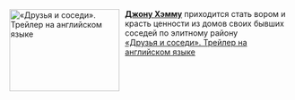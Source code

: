 <!--2025-03-18 11:00:14-->
<div class="yb">
  <div class="rss smaller1 kino_kino"><a href="https://www.kino-teatr.ru/video/47395/" title="«Друзья и соседи». Трейлер на английском языке"><img src="https://www.kino-teatr.ru/video/5/9/47395/poster.jpg" width="196" height="147" align="left" hspace="5" style="margin: 0px 10px 0px 5px" alt="«Друзья и соседи». Трейлер на английском языке"/></a><a href=https://www.kino-teatr.ru/kino/acter/m/hollywood/74690/bio/ target=_blank><strong>Джону Хэмму</strong></a> приходится стать вором и красть ценности из домов своих бывших соседей по элитному району <br><a class="light" href="https://www.kino-teatr.ru/video/47395/">«Друзья и соседи». Трейлер на английском языке</a></div>
</div>
